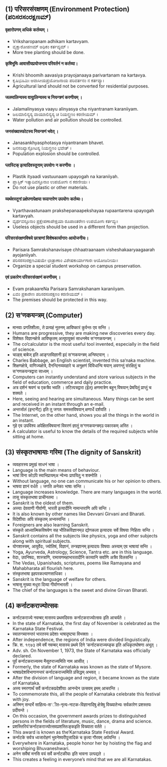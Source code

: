 ## (1) परिसरसंरक्षणम् (Environment Protection) (ಪರಿಸರಸಂರಕ್ಷಣಮ್)
#### वृक्षारोपणम् अधिकं कर्तव्यम् ।
* Vriksharopanam adhikam kartavyam.
* ವೃಕ್ಷಾರೋಪಣಮ್ ಅಧಿಕಂ ಕರ್ತವ್ಯಮ್ ।
* More tree planting should be done.
#### कृषिभूमिः आवासीयप्रयोजनाय परिवर्तनं न कर्तव्या।
* Krishi bhoomih aavasiya prayojanaaya parivartanam na kartavya.
* ಕೃಷಿಭೂಮಿಃ ಆವಾಸೀಯಪ್ರಯೋಜನಾಯ ಪರಿವರ್ತನಂ ನ ಕರ್ತವ್ಯಾ।
* Agricultural land should not be converted for residential purposes.
#### जलमालिन्यस्य वायुालिन्यस्य च नियन्त्रणं करणीयम् ।
* Jalamalinyasya vaayu alinyasya cha niyantranam karaniiyam.
* ಜಲಮಾಲಿನ್ಯಸ್ಯ ವಾಯುಾಲಿನ್ಯಸ್ಯ ಚ ನಿಯನ್ತ್ರಣಂ ಕರಣೀಯಮ್ ।
* Water pollution and air pollution should be controlled.
#### जनसंख्यास्फोटस्य नियन्त्रणं भवेत् ।
* Janasankhyasphotasya niyantranam bhavet.
* ಜನಸಂಖ್ಯಾಸ್ಫೋಟಸ್ಯ ನಿಯನ್ತ್ರಣಂ ಭವೇತ್ ।
* Population explosion should be controlled.
#### प्लास्टिक् इत्यादिवस्तूनाम् उपयोगः न करणीयः ।
* Plastik ityaadi vastuunaam upayogah na karaniiyah.
* ಪ್ಲಾಸ್ಟಿಕ್ ಇತ್ಯಾದಿವಸ್ತೂನಾಂ ಉಪಯೋಗಃ ನ ಕರಣೀಯಃ ।
* Do not use plastic or other materials.
#### व्यर्थवस्तूनां प्रक्षेपणापेक्षया रूपान्तरेण उपयोगः कर्तव्यः।
* Vyarthavastunaam prakshepanaapekshayaa rupaantarena upayogah kartavyah.
* ವ್ಯರ್ಥವಸ್ತೂನಾಂ ಪ್ರಕ್ಷೇಪಣಾಪೇಕ್ಷಯಾ ರೂಪಾಂತರೇಣ ಉಪಯೋಗಃ ಕರ್ತವ್ಯಃ।
* Useless objects should be used in a different form than projection.
#### परिसरसंरक्षणविषये छात्राणां विशेषकार्यागारः आयोजनीयः।
* Parisara Samrakshanavisaye chhaatraanaam visheshakaaryaagaarah ayojaniiyah.
* ಪರಿಸರಸಂರಕ್ಷಣವಿಷಯೇ ಛಾತ್ರಾಣಾಂ ವಿಶೇಷಕಾರ್ಯಾಗಾರಃ ಆಯೋಜನೀಯಃ।
* Organize a special student workshop on campus preservation.
#### एवं प्रकारेण परिसरसंरक्षणं करणीयम् ।
* Evam prakaareNa Parisara Samrakshanam karaniiyam.
* ಏವಂ ಪ್ರಕಾರೇಣ ಪರಿಸರಸಂರಕ್ಷಣಂ ಕರಣೀಯಮ್ ।
* The premises should be protected in this way.

## (2) स‘णकयन्त्रम् (Computer)
* मानवाः प्रगतिशीलाः, ते प्रत्यहं नूतनम् आविष्कारं कुर्वन्तः एव सन्ति । 
* Humans are progressive, they are making new discoveries every day.
* विशेषतः विज्ञानक्षेत्रे आविष्कृतम् अत्युपयुक्तं साधनमेव स‘गणकयन्त्रम् ।
* The co‘calculator is the most useful tool invented, especially in the field of science.
* चाल्र्स् बाबेज् इति आङ्ग्लविज्ञानी इदं स‘णकयन्त्रम् अन्विष्टवान् ।
* Charles Babbage, an English scientist, invented this sa‘naka machine.
* शिक्षणक्षेत्रे, वाणिज्यक्षेत्रे, दैनन्दिनव्यवहारे च अनुक्षणं विविधान्वि षयान् अवगन्तुं संरक्षितुं च स‘गणकयन्त्रद्वारा साध्यम् । 
* Computers can instantly understand and store various subjects in the field of education, commerce and daily practice.
* अत्र दर्शनं श्रवणं च एकत्रैव भवति । तटित्पत्रद्वारा (ईेल्) क्षणमात्रेण बहून् विषयान् प्रेषयितुं प्राप्तुं च शक्यते । 
* Here, seeing and hearing are simultaneous. Many things can be sent and received in an instant through an e-mail.
* अन्तर्जालं (इन्टर्नेट्) इति तु जगतः समस्तविषयान् क्षणार्धे दर्शयति । 
* The Internet, on the other hand, shows you all the things in the world in an instant.
* गृहे एव उपविश्य अपेक्षितविषयानां विवरणं ज्ञातुं स‘गणकयन्त्रम्उ पकारकम् अस्ति ।
* A calculator is useful to know the details of the required subjects while sitting at home.

## (3) संस्कृतभाषायाः गरिमा (The dignity of Sanskrit)
* व्यवहारस्य प्रमुखं साधनं भाषा ।
* Language is the main means of behaviour.
* भाषां विना कोऽपि स्वाभिप्रायम्अ न्येभ्यः प्रापयितु् न शक्नोति ।
* Without language, no one can communicate his or her opinion to others.
* भाषया ज्ञानं वर्धते । जगति अनेकाः भाषाः सन्ति ।
* Language increases knowledge. There are many languages in the world.
* तासु संस्कृतभाषा प्राचीनतमा ।
* Sanskrit is the oldest of them.
* अस्याः देववाणी गीर्वाणी, भारती इत्यादीनि नामान्तराणि अपि सन्ति ।
* It is also known by other names like Devvani Girvani and Bharati.
* विदेशीयाः अपि संस्कृतम् अभ्यस्यन्ति ।
* Foreigners are also learning Sanskrit.
* संस्कृते आध्यात्मिकविषयेण सह भौतिकविज्ञानम्उ द्योगकला इत्यादयः सर्वे विषयाः निहिताः सन्ति ।
* Sanskrit contains all the subjects like physics, yoga and other subjects along with spiritual subjects.
* योगशास्त्रम्, आयुर्वेदः, ज्योतिषं, विज्ञानं, तन्त्रज्ञानम् इत्यादयः विषयाः अस्याम् एव भाषायां सन्ति ।
* Yoga, Ayurveda, Astrology, Science, Tantra etc. are in this language.
* वेदाः, उपनिषदः, शास्त्राणि, रामायणमहाभारतादीनि काव्यानि सर्वाणि अत्रैव विलसन्ति ।
* The Vedas, Upanishads, scriptures, poems like Ramayana and Mahabharata all flourish here.
* संस्कृतभाषा इहपरकल्याणसाधिका ।
* Sanskrit is the language of welfare for others.
* भाषासु मुख्या मधुरा दिव्या गीर्वाणभारती ।
* The chief of the languages is the sweet and divine Girvan Bharati.

## (4) कर्नाटकराज्योत्सवः
* कर्नाटकराज्ये नवम्बर् मासस्य प्रथमदिवसः कर्नाटकराज्योत्सवः इति आचर्यते ।
* In the state of Karnataka, the first day of November is celebrated as the Karnataka State Festival.
* स्वातन्त्र्यानन्तरं भारतस्य प्रदेशाः भाषादृष्ट्या विभक्ताः ।
* After independence, the regions of India were divided linguistically.
* क्रि. श. १९७३ तमे वर्षे नवम्बर् मासस्य प्रथमे दिने ‘कर्नाटकराज्यम्ङ्क इति अधिकृतघोषणा अभूत् ।
* Adv. sh. On November 1, 1973, the State of Karnataka was officially declared.
* पूर्वं कर्नाटकराज्यस्य मैसूरुराज्यमिति नाम आसीत् ।
* Formerly, the state of Karnataka was known as the state of Mysore.
* भाषाप्रदेशविभागानन्तरं कर्नाटकराज्यमिति प्रसिद्धम् अभवत् ।
* After the division of language and region, it became known as the state of Karnataka.
* अस्य स्मरणार्थं सर्वे कर्नाटकप्रदेशीयाः आनन्देन उत्सवम् इमम् आचरन्ति ।
* To commemorate this, all the people of Karnataka celebrate this festival with joy.
* अस्मिन् सन्दर्भे साहित्य-स‘ीत-नृत्य-नाटक-विज्ञानादिषु क्षेत्रेषु विख्यातेभ्यः सर्वकारेण प्रशस्तयः प्रदीयन्ते ।
* On this occasion, the government awards prizes to distinguished persons in the fields of literature, music, dance, drama and science.
* प्रशस्तिरियं‘कर्नाटकराज्योत्सवप्रशस्तिःङ्कइति विख्याता वर्तते ।
* This award is known as the‘Karnataka State Festival Award.
* कर्नाटके सर्वत्र ध्वजारोहणं भुवनेश्वरीपूजादिकं च कृत्वा गौरवम् अर्पयन्ति ।
* Everywhere in Karnataka, people honor her by hoisting the flag and worshiping Bhuvaneshwari.
* अनेन सर्वेषां मनसि वयं सर्वे कर्नाटकीयाः इति भावना उत्पद्यते ।
* This creates a feeling in everyone’s mind that we are all Karnatakas.



